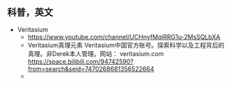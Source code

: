 ## 科普，英文
- Veritasium
	- https://www.youtube.com/channel/UCHnyfMqiRRG1u-2MsSQLbXA
	- Veritasium真理元素
	  Veritasium中国官方账号。探索科学以及工程背后的真理。非Derek本人管理。网站： veritasium.com
	  https://space.bilibili.com/94742590?from=search&seid=7470268681356522664
	-